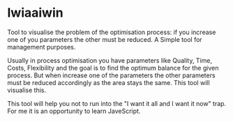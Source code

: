 # Iwiaaiwin

Tool to visualise the problem of the optimisation process: if you
increase one of you parameters the other must be reduced. A Simple
tool for management purposes.

Usually in process optimisation you have parameters like Quality,
Time, Costs, Flexibility and the goal is to find the optimum balance
for the given process. But when increase one of the parameters the
other parameters must be reduced accordingly as the area stays the
same. This tool will visualise this.

This tool will help you not to run into the "I want it all and I want
it now" trap. For me it is an opportunity to learn JaveScript.

